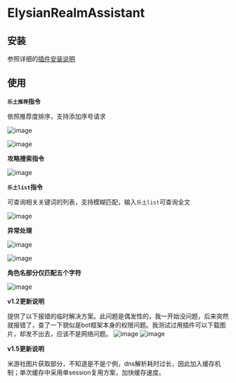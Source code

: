 # ElysianRealmAssistant

<!--
## 插件开发者详阅

### 开始

此仓库是 LangBot 插件模板，您可以直接在 GitHub 仓库中点击右上角的 "Use this template" 以创建你的插件。  
接下来按照以下步骤修改模板代码：

#### 修改模板代码

- 修改此文档顶部插件名称信息
- 将此文档下方的`<插件发布仓库地址>`改为你的插件在 GitHub 上的地址
- 补充下方的`使用`章节内
- 修改`main.py`中的`MyPlugin`类名为你的插件类名
- 修改`manifest.yaml`中的信息
- 将插件所需依赖库写到`requirements.txt`中
- 根据[插件开发教程](https://docs.langbot.app/zh/plugin/dev/tutor.html)编写插件代码
- 删除 README.md 中的注释内容


#### 发布插件

推荐将插件上传到 GitHub 代码仓库，以便用户通过下方方式安装。   
欢迎[提issue](https://github.com/langbot-app/LangBot/issues/new?assignees=&labels=%E7%8B%AC%E7%AB%8B%E6%8F%92%E4%BB%B6&projects=&template=submit-plugin.yml&title=%5BPlugin%5D%3A+%E8%AF%B7%E6%B1%82%E7%99%BB%E8%AE%B0%E6%96%B0%E6%8F%92%E4%BB%B6)，将您的插件提交到[插件列表](https://github.com/stars/RockChinQ/lists/qchatgpt-%E6%8F%92%E4%BB%B6)

下方是给用户看的内容，按需修改
-->

## 安装

参照详细的[插件安装说明](https://docs.langbot.app/zh/plugin/plugin-intro.html#%E5%AE%89%E8%A3%85)

## 使用

**`乐土推荐`指令**

依照推荐度排序，支持添加序号请求

![image](https://github.com/user-attachments/assets/9c30491c-8ad7-4aed-acfe-8ef29dab8dde)

![image](https://github.com/user-attachments/assets/ea3ef8ea-ae9c-44c8-874b-117cc2707bef)

**攻略搜索指令**

![image](https://github.com/user-attachments/assets/4fea1c40-a954-4be9-baf0-6d37173dc68c)

**`乐土list`指令**

可查询相关关键词的列表，支持模糊匹配，输入`乐土list`可查询全文

![image](https://github.com/user-attachments/assets/980d35a1-cf88-498a-bdae-1b88d356e894)

**异常处理**

![image](https://github.com/user-attachments/assets/96a3dc7b-9696-4fd0-bad0-fa46928a1a73)

![image](https://github.com/user-attachments/assets/90aacfd5-f46a-45b2-aa6c-28289435623c)


**角色名部分仅匹配五个字符**

![image](https://github.com/user-attachments/assets/9bc12c87-4ce0-426d-aa75-20c9b125f0ac)


**v1.2更新说明**

提供了以下报错的临时解决方案。此问题是偶发性的，我一开始没问题，后来突然就报错了，查了一下貌似是bot框架本身的权限问题。我测试过用插件可以下载图片，却发不出去，应该不是网络问题。
![image](https://github.com/user-attachments/assets/1e6cbd03-cb9c-4ee0-b249-7d80363cb71a)
![image](https://github.com/user-attachments/assets/978c7dd8-e5b7-4d77-810e-a371ceceed53)


**v1.5更新说明**

米游社图片获取部分，不知道是不是个例，dns解析耗时过长，因此加入缓存机制；单次缓存中采用单session复用方案，加快缓存速度。
